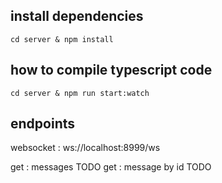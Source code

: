 ## install dependencies 
```cd server & npm install ```
## how to compile typescript code 
```cd server & npm run start:watch```


## endpoints
websocket  : ws://localhost:8999/ws


get : messages TODO
get : message by id TODO 

